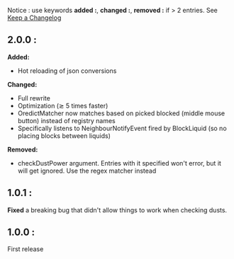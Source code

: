 Notice : use keywords **added :**, **changed :**, **removed :** if > 2 entries. 
See [Keep a Changelog](https://keepachangelog.com/en/1.1.0/)

## 2.0.0 :
**Added:**
- Hot reloading of json conversions

**Changed:**
- Full rewrite
- Optimization (≳ 5 times faster)
- OredictMatcher now matches based on picked blocked (middle mouse button) instead of registry names
- Specifically listens to NeighbourNotifyEvent fired by BlockLiquid (so no placing blocks between liquids)

**Removed:**
- checkDustPower argument. Entries with it specified won't error, but it will get ignored. Use the regex matcher instead

## 1.0.1 : 
**Fixed** a breaking bug that didn't allow things to work when checking dusts.

## 1.0.0 :
First release